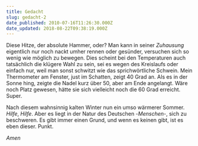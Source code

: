 ```yaml
---
title: Gedacht
slug: gedacht-2
date_published: 2010-07-16T11:26:30.000Z
date_updated: 2018-08-22T09:38:19.000Z
---
```


Diese Hitze, der absolute Hammer, oder? Man kann in seiner *Zuhausung* eigentlich nur noch nackt umher rennen oder gesünder, versuchen sich so wenig wie möglich zu bewegen. Dies scheint bei den Temperaturen auch tatsächlich die klügere Wahl zu sein, sei es wegen des Kreislaufs oder einfach nur, weil man sonst schwitzt wie das sprichwörtliche Schwein. Mein Thermometer am Fenster, just im Schatten, zeigt 40 Grad an. Als es in der Sonne hing, zeigte die Nadel kurz über 50, aber am Ende angelangt. Wäre noch Platz gewesen, hätte sie sich vielleicht noch die 60 Grad erreicht. Super.

Nach diesem wahnsinnig kalten Winter nun ein umso wärmerer Sommer. *Hilfe*, *Hilfe*. Aber es liegt in der Natur des Deutschen -*Menschen*-, sich zu beschweren. Es gibt immer einen Grund, und wenn es keinen gibt, ist es eben dieser. Punkt.

*Amen*
